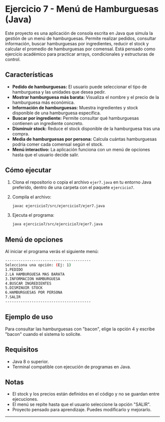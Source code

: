 # Ejercicio 7 - Menú de Hamburguesas (Java)

Este proyecto es una aplicación de consola escrita en Java que simula la gestión de un menú de hamburguesas. Permite realizar pedidos, consultar información, buscar hamburguesas por ingredientes, reducir el stock y calcular el promedio de hamburguesas por comensal. Está pensado como ejercicio académico para practicar arrays, condicionales y estructuras de control.

## Características

- **Pedido de hamburguesas:** El usuario puede seleccionar el tipo de hamburguesa y las unidades que desea pedir.
- **Mostrar hamburguesa más barata:** Visualiza el nombre y el precio de la hamburguesa más económica.
- **Información de hamburguesas:** Muestra ingredientes y stock disponible de una hamburguesa específica.
- **Buscar por ingrediente:** Permite consultar qué hamburguesas contienen un ingrediente concreto.
- **Disminuir stock:** Reduce el stock disponible de la hamburguesa tras una compra.
- **Media de hamburguesas por persona:** Calcula cuántas hamburguesas podría comer cada comensal según el stock.
- **Menú interactivo:** La aplicación funciona con un menú de opciones hasta que el usuario decide salir.

## Cómo ejecutar

1. Clona el repositorio o copia el archivo `ejer7.java` en tu entorno Java preferido, dentro de una carpeta con el paquete `ejercicio7`.
2. Compila el archivo:

    ```sh
    javac ejercicio7/src/ejercicio7/ejer7.java
    ```

3. Ejecuta el programa:

    ```sh
    java ejercicio7/src/ejercicio7/ejer7.java
    ```

## Menú de opciones

Al iniciar el programa verás el siguiente menú:
```sh
---------------------------------------
Selecciona una opción: (Ej: 1)
1.PEDIDO
2.LA HAMBURGUESA MAS BARATA
3.INFORMACION HAMBURGUESA
4.BUSCAR INGREDIENTES
5.DISMINUIR STOCK
6.HAMBURGUESAS POR PERSONA
7.SALIR
---------------------------------------
```
## Ejemplo de uso

Para consultar las hamburguesas con "bacon", elige la opción 4 y escribe "bacon" cuando el sistema lo solicite.

## Requisitos

- Java 8 o superior.
- Terminal compatible con ejecución de programas en Java.

## Notas

- El stock y los precios están definidos en el código y no se guardan entre ejecuciones.
- El menú se repite hasta que el usuario seleccione la opción "SALIR".
- Proyecto pensado para aprendizaje. Puedes modificarlo y mejorarlo.


---

